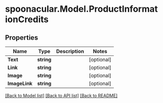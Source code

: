 # spoonacular.Model.ProductInformationCredits

## Properties

Name | Type | Description | Notes
------------ | ------------- | ------------- | -------------
**Text** | **string** |  | [optional] 
**Link** | **string** |  | [optional] 
**Image** | **string** |  | [optional] 
**ImageLink** | **string** |  | [optional] 

[[Back to Model list]](../README.md#documentation-for-models) [[Back to API list]](../README.md#documentation-for-api-endpoints) [[Back to README]](../README.md)

